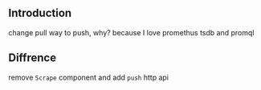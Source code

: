 ## Introduction

change pull way to push, why? because I love promethus tsdb and promql

## Diffrence

remove `Scrape` component and add `push` http api
